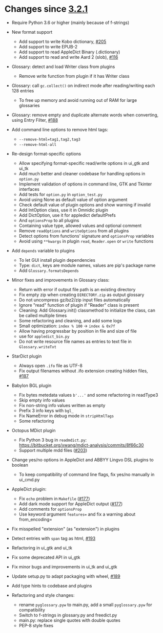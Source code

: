 Changes since [3.2.1](./3.2.1.md)
=================================

-	Require Python 3.6 or higher (mainly because of f-strings)

-	New format support

	-	Add support to write Kobo dictionary, [#205](https://github.com/ilius/pyglossary/issues/205)
	-	Add support to write EPUB-2
	-	Add support to read AppleDict Binary (.dictionary)
	-	Add support to read and write Aard 2 (slob), [#116](https://github.com/ilius/pyglossary/issues/116)

-	Glossary: detect and load Writer class from plugins

	-	Remove write function from plugin if it has Writer class

-	Glossary: call `gc.collect()` on indirect mode after reading/writing each 128 entries

	-	To free up memory and avoid running out of RAM for large glossaries

-	Glossary: remove empty and duplicate alternate words when converting, using Entry Filter, [#188](https://github.com/ilius/pyglossary/issues/188)

-	Add command line options to remove html tags:

	-	`--remove-html=tag1,tag2,tag3`
	-	`--remove-html-all`

-	Re-design format-specific options

	-	Allow specifying format-specific read/write options in ui_gtk and ui_tk
	-	Add much better and cleaner codebase for handling options in `option.py`
	-	Implement validation of options in command line, GTK and Tkinter interfaces
	-	Add tests for `option.py` in `option_test.py`
	-	Avoid using None as default value of option argument
	-	Check default value of plugin options and show warning if invalid
	-	Add IntOption class, use it in Omnidic plugin
	-	Add DictOption, use it for appledict defaultPrefs
	-	And `optionsProp` to all plugins
	-	Containing value type, allowed values and optional comment
	-	Remove `readOptions` and `writeOptions` from all plugins
	-	Detect options from functions' signature and `optionsProp` variables
	-	Avoid using `**kwargs` in plugin `read`, `Reader.open` or `write` functions

-	Add `depends` variable to plugins

	-	To let GUI install plugin dependencies
	-	Type: `dict`, keys are module names, values are pip's package name
	-	Add `Glossary.formatsDepends`

-	Minor fixes and improvements in Glossary class:

	-	Return with error if output file path is an existing directory
	-	Fix empty zip when creating `DIRECTORY.zip` as output glossary
	-	Do not uncompress gz/bz2/zip input files automatically
	-	Ignore "read" function of plugin if "Reader" class is present
	-	Cleaning: Add Glossary.init() classmethod to initialize the class, can be called multiple times
	-	Some refactoring and cleaning, and add some logs
	-	Small optimization: `index % 100` -> `index & 0x7f`
	-	Allow having progressbar by position in file and size of file
	-	use for `appledict_bin.py`
	-	Do not write resource file names as entries to text file in `Glossary.writeTxt`

-	StarDict plugin

	-	Always open `.ifo` file as UTF-8
	-	Fix output filenames without .ifo extension creating hidden files, [#187](https://github.com/ilius/pyglossary/issues/187)

-	Babylon BGL plugin

	-	Fix bytes metedata values `b'...'` and some refactoring in readType3
	-	Skip empty info values
	-	Fix non-string info values written as empty
	-	Prefix 3 info keys with `bgl_`
	-	Fix NameError in debug mode in `stripHtmlTags`
	-	Some refactoring

-	Octopus MDict plugin

	-	Fix Python 3 bug in `readmdict.py`: https://bitbucket.org/xwang/mdict-analysis/commits/8f66c30
	-	Support multiple mdd files ([#203](https://github.com/ilius/pyglossary/issues/203)\)

-	Change yes/no options in AppleDict and ABBYY Lingvo DSL plugins to boolean

	-	To keep compatibility of command line flags, fix yes/no manually in ui_cmd.py

-	AppleDict plugin:

	-	Fix `echo` problem in `Makefile` ([#177](https://github.com/ilius/pyglossary/issues/177)\)
	-	Add dark mode support for AppleDict output ([#177](https://github.com/ilius/pyglossary/issues/177)\)
	-	Add comments for `optionsProp`
	-	Use keyword argument `features=` and fix a warning about from_encoding=

-	Fix misspelled "extension" (as "extension") in plugins

-	Detect entries with `span` tag as html, [#193](https://github.com/ilius/pyglossary/issues/193)

-	Refactoring in ui_gtk and ui_tk

-	Fix some deprecated API in ui_gtk

-	Fix minor bugs and improvements in ui_tk and ui_gtk

-	Update setup.py to adapt packaging with wheel, [#189](https://github.com/ilius/pyglossary/issues/189)

-	Add type hints to codebase and plugins

-	Refactoring and style changes:

	-	rename `pyglossary.pyw` to main.py, add a small `pyglossary.pyw` for compatibility
	-	Switch to f-strings in glossary.py and freedict.py
	-	main.py: replace single quotes with double quotes
	-	PEP-8 style fixes
